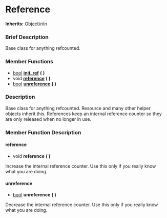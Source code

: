 #  Reference  
**Inherits:** [Object](class_object)\\n\\n
###  Brief Description  
Base class for anything refcounted.

###  Member Functions 
  * [bool](class_bool)  **[init_ref](#init_ref)**  **(** **)**
  * void  **[reference](#reference)**  **(** **)**
  * [bool](class_bool)  **[unreference](#unreference)**  **(** **)**

###  Description  
Base class for anything refcounted. Resource and many other helper objects inherit this. References keep an internal reference counter so they are only released when no longer in use.

###  Member Function Description  

#### <a name="reference">reference</a>
  * void  **reference**  **(** **)**

Increase the internal reference counter. Use this only if you really know what you are doing.

#### <a name="unreference">unreference</a>
  * [bool](class_bool)  **unreference**  **(** **)**

Decrease the internal reference counter. Use this only if you really know what you are doing.
